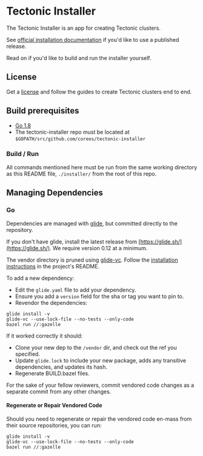 # Tectonic Installer

The Tectonic Installer is an app for creating Tectonic clusters.

See [official installation documentation](https://coreos.com/tectonic/docs/latest/) if you'd like to use a published release.

Read on if you'd like to build and run the installer yourself.

## License

Get a [license](https://account.coreos.com) and follow the guides to create Tectonic clusters end to end.

## Build prerequisites

- [Go 1.8](https://golang.org/doc/install)
- The tectonic-installer repo must be located at `$GOPATH/src/github.com/coreos/tectonic-installer`

### Build / Run

All commands mentioned here must be run from the same working directory as this README file, `./installer/` from the root of this repo.

## Managing Dependencies

### Go

Dependencies are managed with [glide](https://glide.sh/), but committed directly to the repository.

If you don't have glide, install the latest release from [https://glide.sh/](https://glide.sh/). We require version 0.12 at a minimum.

The vendor directory is pruned using [glide-vc](https://github.com/sgotti/glide-vc). Follow the [installation instructions](https://github.com/sgotti/glide-vc#install) in the project's README.

To add a new dependency:

- Edit the `glide.yaml` file to add your dependency.
- Ensure you add a `version` field for the sha or tag you want to pin to.
- Revendor the dependencies:

```
glide install -v
glide-vc --use-lock-file --no-tests --only-code
bazel run //:gazelle
```

If it worked correctly it should:
- Clone your new dep to the `/vendor` dir, and check out the ref you specified.
- Update `glide.lock` to include your new package, adds any transitive dependencies, and updates its hash.
- Regenerate BUILD.bazel files.

For the sake of your fellow reviewers, commit vendored code changes as a separate commit from any other changes.

#### Regenerate or Repair Vendored Code

Should you need to regenerate or repair the vendored code en-mass from their source repositories, you can run:

```
glide install -v
glide-vc --use-lock-file --no-tests --only-code
bazel run //:gazelle
```
